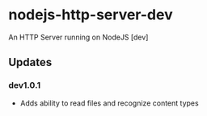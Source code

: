 # nodejs-http-server-dev
An HTTP Server running on NodeJS [dev]

## Updates
### dev1.0.1
* Adds ability to read files and recognize content types
